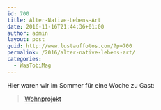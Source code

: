 ```yaml
---
id: 700
title: Alter-Native-Lebens-Art
date: 2016-11-16T21:44:36+01:00
author: admin
layout: post
guid: http://www.lustauffotos.com/?p=700
permalink: /2016/alter-native-lebens-art/
categories:
  - WasTobiMag
---
```

Hier waren wir im Sommer für eine Woche zu Gast:

<blockquote class="wp-embedded-content" data-secret="A3QXPThlnj">
  <p>
    <a href="http://alter-native-lebens-art.de/">Wohnprojekt</a>
  </p>
</blockquote>